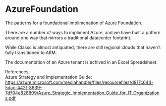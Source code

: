 # AzureFoundation
The patterns for a foundational implimenation of Azure Foundation.

There are a number of ways to impliment Azure, and we have built a pattern around one way that mirrors a traditional datacenter footprint.

While Classc is almost antiquated, there are still regional clouds that haven't fully transitioned to ARM.  

The documentation of an Azure tenant is achived in an Excel Spreadsheet.

References:  
Azure Strategy and Implementation Guide:  https://azure.microsoft.com/mediahandler/files/resourcefiles/d817c644-5dac-442f-8839-7d704e828809/Azure_Strategic_Implementation_Guide_for_IT_Organizations.pdf


